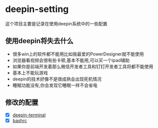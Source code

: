 # deepin-setting
这个项目主要是记录在使用deepin系统中的一些配置

## 使用deepin将失去什么

* 很多win上的软件都不能用比如我最爱的PowerDesigner就不能使用
* 浏览器看视频会很有些卡顿,基本不能用,可以买一个ipad辅助
* 如果你是前端开发着那么微信开发者工具和钉钉开发者工具将都不能使用
* 基本上不能玩游戏
* deepin的技术好像不是很成熟会出现死机情况
* 睡眠功能没有,你会发现它睡眠一样不会省电

## 修改的配置

- [x] [deepin-terminal](./deepin-terminal) 
- [x] [bashrc](./bashrc)